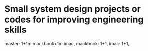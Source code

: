 # Small system design projects or  codes for improving engineering skills
master: 1+1m.mackbook+1m.imac,
mackbook: 1+1,
imac: 1+1,
